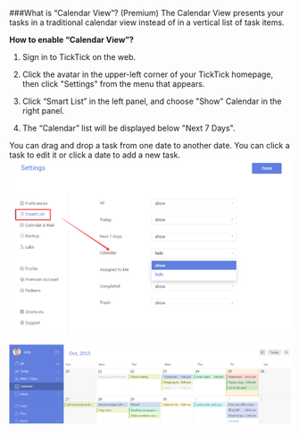 ###What is “Calendar View”? (Premium)
The Calendar View presents your tasks in a traditional calendar view instead of in a vertical list of task items.



**How to enable “Calendar View”?**

1. Sign in to TickTick on the web.

2. Click the avatar in the upper-left corner of your TickTick homepage, then click "Settings" from the menu that appears. 

3. Click “Smart List” in the left panel, and choose "Show" Calendar in the right panel. 

4. The “Calendar” list will be displayed below "Next 7 Days". 

You can drag and drop a task from one date to another date. You can click a task to edit it or click a date to add a new task.
![](calendarview.png)

![](web2-calendarview.png)

